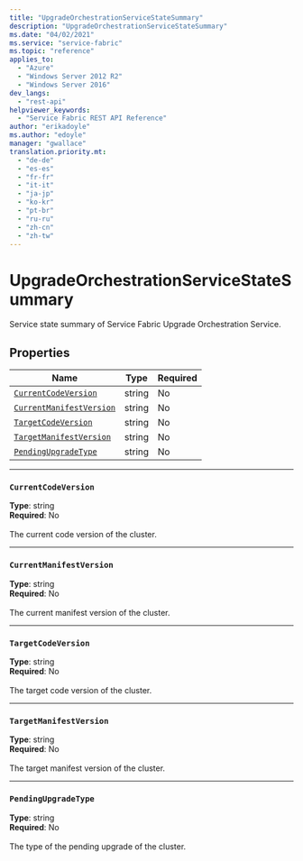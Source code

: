 ```yaml
---
title: "UpgradeOrchestrationServiceStateSummary"
description: "UpgradeOrchestrationServiceStateSummary"
ms.date: "04/02/2021"
ms.service: "service-fabric"
ms.topic: "reference"
applies_to: 
  - "Azure"
  - "Windows Server 2012 R2"
  - "Windows Server 2016"
dev_langs: 
  - "rest-api"
helpviewer_keywords: 
  - "Service Fabric REST API Reference"
author: "erikadoyle"
ms.author: "edoyle"
manager: "gwallace"
translation.priority.mt: 
  - "de-de"
  - "es-es"
  - "fr-fr"
  - "it-it"
  - "ja-jp"
  - "ko-kr"
  - "pt-br"
  - "ru-ru"
  - "zh-cn"
  - "zh-tw"
---
```

# UpgradeOrchestrationServiceStateSummary

Service state summary of Service Fabric Upgrade Orchestration Service.

## Properties
| Name | Type | Required |
| --- | --- | --- |
| [`CurrentCodeVersion`](#currentcodeversion) | string | No |
| [`CurrentManifestVersion`](#currentmanifestversion) | string | No |
| [`TargetCodeVersion`](#targetcodeversion) | string | No |
| [`TargetManifestVersion`](#targetmanifestversion) | string | No |
| [`PendingUpgradeType`](#pendingupgradetype) | string | No |

____
### `CurrentCodeVersion`
__Type__: string <br/>
__Required__: No<br/>
<br/>
The current code version of the cluster.

____
### `CurrentManifestVersion`
__Type__: string <br/>
__Required__: No<br/>
<br/>
The current manifest version of the cluster.

____
### `TargetCodeVersion`
__Type__: string <br/>
__Required__: No<br/>
<br/>
The target code version of  the cluster.

____
### `TargetManifestVersion`
__Type__: string <br/>
__Required__: No<br/>
<br/>
The target manifest version of the cluster.

____
### `PendingUpgradeType`
__Type__: string <br/>
__Required__: No<br/>
<br/>
The type of the pending upgrade of the cluster.
